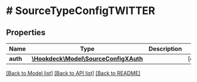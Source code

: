 # # SourceTypeConfigTWITTER

## Properties

Name | Type | Description | Notes
------------ | ------------- | ------------- | -------------
**auth** | [**\Hookdeck\Model\SourceConfigXAuth**](SourceConfigXAuth.md) |  | [optional]

[[Back to Model list]](../../README.md#models) [[Back to API list]](../../README.md#endpoints) [[Back to README]](../../README.md)
